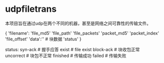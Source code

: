 # udpfiletrans
本项目旨在通过udp在两个不同的机器，甚至是网络之间可靠性的传输文件。


{
	'filename':
	'file_md5'
	'file_path'
	'file_packets'
	'packet_md5'
	'packet_index'
	'file_offset'
	'data':''      # 块数据
    'status'
}

status:
    syn-ack         # 握手应答
    exist			# file exist
    block-ack        # 块收包正常
    uncorrect       # 块包不正常
    finished        # 传输成功
    failed          # 传输失败